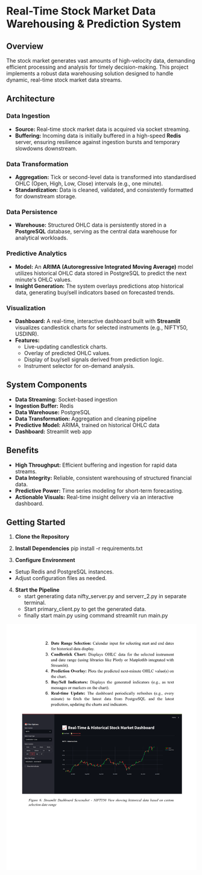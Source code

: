 # Real-Time Stock Market Data Warehousing & Prediction System

## Overview

The stock market generates vast amounts of high-velocity data, demanding efficient processing and analysis for timely decision-making. This project implements a robust data warehousing solution designed to handle dynamic, real-time stock market data streams.

## Architecture

### Data Ingestion

- **Source:** Real-time stock market data is acquired via socket streaming.
- **Buffering:** Incoming data is initially buffered in a high-speed **Redis** server, ensuring resilience against ingestion bursts and temporary slowdowns downstream.

### Data Transformation

- **Aggregation:** Tick or second-level data is transformed into standardised OHLC (Open, High, Low, Close) intervals (e.g., one minute).
- **Standardization:** Data is cleaned, validated, and consistently formatted for downstream storage.

### Data Persistence

- **Warehouse:** Structured OHLC data is persistently stored in a **PostgreSQL** database, serving as the central data warehouse for analytical workloads.

### Predictive Analytics

- **Model:** An **ARIMA (Autoregressive Integrated Moving Average)** model utilizes historical OHLC data stored in PostgreSQL to predict the next minute's OHLC values.
- **Insight Generation:** The system overlays predictions atop historical data, generating buy/sell indicators based on forecasted trends.

### Visualization

- **Dashboard:** A real-time, interactive dashboard built with **Streamlit** visualizes candlestick charts for selected instruments (e.g., NIFTY50, USDINR).
- **Features:**
  - Live-updating candlestick charts.
  - Overlay of predicted OHLC values.
  - Display of buy/sell signals derived from prediction logic.
  - Instrument selector for on-demand analysis.

## System Components

- **Data Streaming:** Socket-based ingestion
- **Ingestion Buffer:** Redis
- **Data Warehouse:** PostgreSQL
- **Data Transformation:** Aggregation and cleaning pipeline
- **Predictive Model:** ARIMA, trained on historical OHLC data
- **Dashboard:** Streamlit web app

## Benefits

- **High Throughput:** Efficient buffering and ingestion for rapid data streams.
- **Data Integrity:** Reliable, consistent warehousing of structured financial data.
- **Predictive Power:** Time series modeling for short-term forecasting.
- **Actionable Visuals:** Real-time insight delivery via an interactive dashboard.

## Getting Started

1. **Clone the Repository**

2. **Install Dependencies**
pip install -r requirements.txt


3. **Configure Environment**
- Setup Redis and PostgreSQL instances.
- Adjust configuration files as needed.

4. **Start the Pipeline**
   - start generating data nifty_server.py and serverr_2.py in separate terminal.
   - Start primary_client.py to get the generated data.
   - finally start main.py using command streamlit run main.py


![dashboard](GENERATOR_SERVER/download.png)
